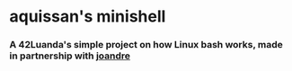 # aquissan's minishell
<h3>
  A 42Luanda's simple project on how Linux bash works, made in partnership with <a href="https://github.com/Jose-Pedro-Andre">joandre</a>
</h3>

